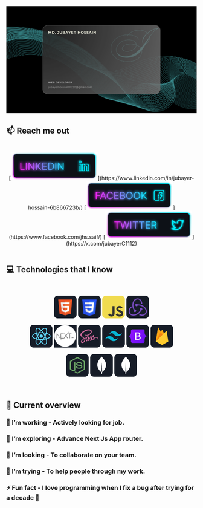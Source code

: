 <a target="_blank" href="https://www.facebook.com/jhs.saif/">
<img src="assets/jubayer_banner.svg" />
</a>

<!-- ## :chart_with_upwards_trend: Current Stats

<br />
<p align="center">
  <img width="60%" src="https://github-readme-streak-stats.herokuapp.com?user=mir-hussain&theme=react&hide_border=true&background=0D1117&stroke=0D1117&fire=FF1CF7&sideLabels=00F0FF&currStreakNum=FF1CF7&ring=FF1CF7&currStreakLabel=FF1CF7&sideNums=00F0FF" />
</p> -->

## :mailbox: Reach me out

<br />

<div style="text-align: center">
[<img height="75" src="assets//Linkedin.png">](https://www.linkedin.com/in/jubayer-hossain-6b866723b/)
[<img height="75" src="assets/Facebook.png">](https://www.facebook.com/jhs.saif/)
[<img height="75" src="assets/Twitter.png">](https://x.com/jubayerC1112)
</div>

<br />

## :computer: Technologies that I know

<br>
<p align="center">
<img src="assets/html.png"/>
<img src="assets/css.png"/>
<img src="assets/javascript.png"/>
<img src="assets/redux.png"/>
</p>
<p align="center">
<img src="assets/react.png"/>
<img style="width: 60px; max-width: 100%;" src="assets/nextjs.png"/>
<img src="assets/sass.png"/>
<img src="assets/tailwind.png"/>
<img src="assets/bootstrap.png"/>
<img src="assets/firebase.png"/>
</p>
<p align="center">
<img src="assets/node.png"/>
<img src="assets/mongodb.png"/>
<img src="assets/mongodb.png"/>
</p><br/>

## :eyes: Current overview

<!--
<div align="left">
<a href="https://app.daily.dev/mir"><img align="right" src="https://github.com/mir-hussain/mir-hussain/blob/main/devcard.svg" width="200" alt="Mir Hussain's Dev Card"/></a>
</div> -->

### 🔭 I’m working - Actively looking for job.

### 🌱 I’m exploring - Advance Next Js App router.

### 👯 I’m looking - To collaborate on your team.

### 🤔 I’m trying - To help people through my work.

### ⚡ Fun fact - I love programming when I fix a bug after trying for a decade 🫠

<!-- <br /> -->

<!-- ## :book: My recent blog posts -->

<!-- BLOG-POST-LIST:START -->

<!-- - [Common interview questions that you need to know as a junior JavaScript developer.](https://dev.to/mirhussain/common-interview-questions-that-you-need-to-know-as-a-junior-javascript-developer-29a6)
- [What the heck is JSX in React.](https://dev.to/mirhussain/what-the-heck-is-jsx-in-react-3f0a)
- [A cleaner approach to write JavaScript &lpar;Bonus tips in the end.&rpar;](https://dev.to/mirhussain/a-cleaner-approach-to-write-javascript-bonus-tips-in-the-end-58ng) -->
<!-- BLOG-POST-LIST:END -->
